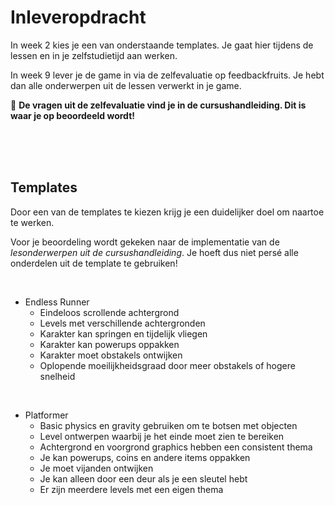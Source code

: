 # Inleveropdracht

In week 2 kies je een van onderstaande templates. Je gaat hier tijdens de lessen en in je zelfstudietijd aan werken.

In week 9 lever je de game in via de zelfevaluatie op feedbackfruits. Je hebt dan alle onderwerpen uit de lessen verwerkt in je game.

🚨 **De vragen uit de zelfevaluatie vind je in de cursushandleiding. Dit is waar je op beoordeeld wordt!**

<br>
<br>
<Br>

## Templates

Door een van de templates te kiezen krijg je een duidelijker doel om naartoe te werken.

Voor je beoordeling wordt gekeken naar de implementatie van de *lesonderwerpen uit de cursushandleiding*. Je hoeft dus niet persé alle onderdelen uit de template te gebruiken!

<br>

- Endless Runner
    - Eindeloos scrollende achtergrond
    - Levels met verschillende achtergronden
    - Karakter kan springen en tijdelijk vliegen
    - Karakter kan powerups oppakken
    - Karakter moet obstakels ontwijken
    - Oplopende moeilijkheidsgraad door meer obstakels of hogere snelheid

<br>

- Platformer
    - Basic physics en gravity gebruiken om te botsen met objecten
    - Level ontwerpen waarbij je het einde moet zien te bereiken
    - Achtergrond en voorgrond graphics hebben een consistent thema
    - Je kan powerups, coins en andere items oppakken
    - Je moet vijanden ontwijken
    - Je kan alleen door een deur als je een sleutel hebt
    - Er zijn meerdere levels met een eigen thema

